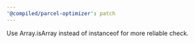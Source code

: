 ```yaml
---
'@compiled/parcel-optimizer': patch
---
```


Use Array.isArray instead of instanceof for more reliable check.
